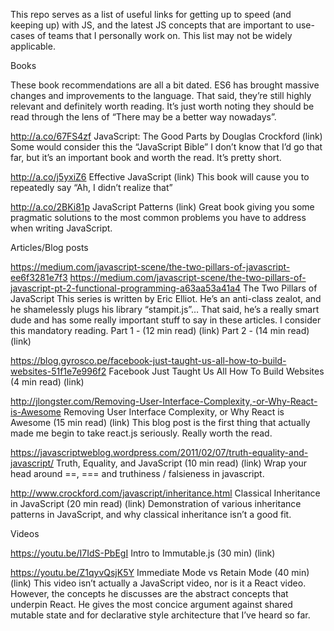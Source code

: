 This repo serves as a list of useful links for getting up to speed (and keeping up) with JS, and the latest JS concepts that are important to use-cases of teams that I personally work on. This list may not be widely applicable.


Books

These book recommendations are all a bit dated. ES6 has brought massive changes and improvements to the language. That said, they’re still highly relevant and definitely worth reading. It’s just worth noting they should be read through the lens of “There may be a better way nowadays”.

http://a.co/67FS4zf
JavaScript: The Good Parts by Douglas Crockford (link)
Some would consider this the “JavaScript Bible” I don’t know that I’d go that far, but it’s an important book and worth the read. It’s pretty short.

http://a.co/j5yxiZ6
Effective JavaScript (link)
This book will cause you to repeatedly say “Ah, I didn’t realize that”

http://a.co/2BKi81p
JavaScript Patterns (link)
Great book giving you some pragmatic solutions to the most common problems you have to address when writing JavaScript.

Articles/Blog posts

https://medium.com/javascript-scene/the-two-pillars-of-javascript-ee6f3281e7f3
https://medium.com/javascript-scene/the-two-pillars-of-javascript-pt-2-functional-programming-a63aa53a41a4
The Two Pillars of JavaScript
This series is written by Eric Elliot. He’s an anti-class zealot, and he shamelessly plugs his library “stampit.js”… That said, he’s a really smart dude and has some really important stuff to say in these articles. I consider this mandatory reading.
Part 1 - (12 min read) (link)
Part 2 - (14 min read) (link)

https://blog.gyrosco.pe/facebook-just-taught-us-all-how-to-build-websites-51f1e7e996f2
Facebook Just Taught Us All How To Build Websites (4 min read) (link)

http://jlongster.com/Removing-User-Interface-Complexity,-or-Why-React-is-Awesome
Removing User Interface Complexity, or Why React is Awesome (15 min read) (link)
This blog post is the first thing that actually made me begin to take react.js seriously. Really worth the read.

https://javascriptweblog.wordpress.com/2011/02/07/truth-equality-and-javascript/
Truth, Equality, and JavaScript (10 min read) (link)
Wrap your head around ==, === and truthiness / falsieness in javascript.

http://www.crockford.com/javascript/inheritance.html
Classical Inheritance in JavaScript (20 min read) (link)
Demonstration of various inheritance patterns in JavaScript, and why classical inheritance isn’t a good fit.


Videos

https://youtu.be/I7IdS-PbEgI
Intro to Immutable.js (30 min) (link)

https://youtu.be/Z1qyvQsjK5Y
Immediate Mode vs Retain Mode (40 min) (link)
This video isn’t actually a JavaScript video, nor is it a React video. However, the concepts he discusses are the abstract concepts that underpin React. He gives the most concice argument against shared mutable state and for declarative style architecture that I’ve heard so far.

